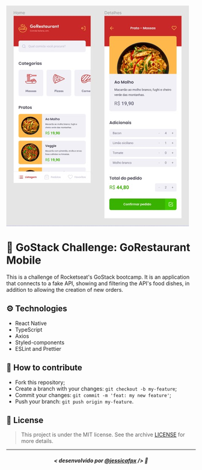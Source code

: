<img src="./assets/cover.jpg" alt="Cover" align="center" />

# 🚀 GoStack Challenge: GoRestaurant Mobile
This is a challenge of Rocketseat's GoStack bootcamp. It is an application that connects to a fake API, showing and filtering the API's food dishes, in addition to allowing the creation of new orders.

## ⚙️ Technologies
- React Native
- TypeScript
- Axios
- Styled-components
- ESLint and Prettier

## 🤔 How to contribute

- Fork this repository;
- Create a branch with your changes: `git checkout -b my-feature`;
- Commit your changes: `git commit -m 'feat: my new feature'`;
- Push your branch: `git push origin my-feature`.

## 📜 License

> This project is under the MIT license. See the archive [LICENSE](https://github.com/jessicafpx/gostack-desafio-GoRestaurant-mobile/blob/master/LICENSE.md) for more details.
---

##### <p align="center"> <strong> < desenvolvido por <a href="github.com/jessicafpx"> @jessicafpx</a> /></strong> 👋
